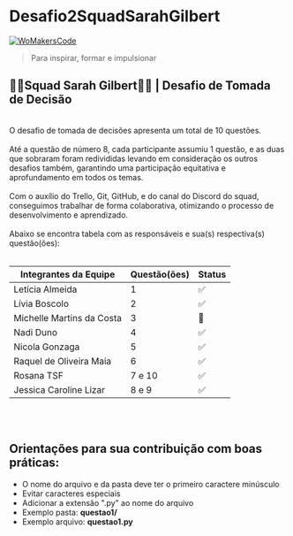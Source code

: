 # Desafio2SquadSarahGilbert
[![WoMakersCode](https://womakerscode.org/wp-content/uploads/2023/07/ong-womakerscode-thumb.png)](https://womakerscode.org/)
> Para inspirar, formar e impulsionar

## 👩‍💻**Squad Sarah Gilbert**👩‍💻 | Desafio de Tomada de Decisão
<br/>
O desafio de tomada de decisões apresenta um total de 10 questões.
<br/>
<br/>
Até a questão de número 8, cada participante assumiu 1 questão, e as duas que sobraram foram redivididas levando em consideração os outros desafios também, garantindo uma participação equitativa e aprofundamento em todos os temas.
<br/>
<br/>
Com o auxílio do Trello, Git, GitHub, e do canal do Discord do squad, conseguimos trabalhar de forma colaborativa, otimizando o processo de desenvolvimento e aprendizado.
<br/>
<br/>
Abaixo se encontra tabela com as responsáveis e sua(s) respectiva(s) questão(ões):
<br/>
<br/>

| Integrantes da Equipe  | Questão(ões)| Status |
| ------------- | ------------- | ------------- |
| Letícia Almeida  | 1 | ✅
| Lívia Boscolo | 2 | ✅
| Michelle Martins da Costa | 3 | 📝
| Nadi Duno | 4 | ✅
| Nicola Gonzaga | 5 | ✅
| Raquel de Oliveira Maia | 6 | ✅
| Rosana TSF | 7 e 10 | ✅
| Jessica Caroline Lizar  | 8 e 9 | ✅

<br/>
<br/>

## Orientações para sua contribuição com boas práticas:

* O nome do arquivo e da pasta deve ter o primeiro caractere minúsculo
* Evitar caracteres especiais
* Adicionar a extensão ".py" ao nome do arquivo
* Exemplo pasta: **questao1/**
* Exemplo arquivo: **questao1.py**


